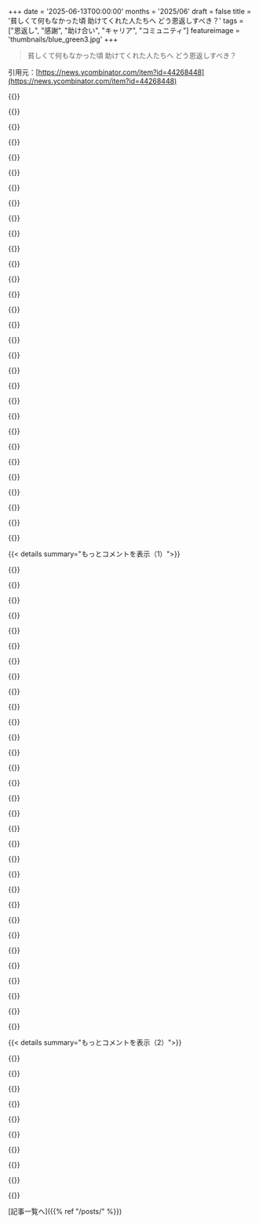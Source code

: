 +++
date = '2025-06-13T00:00:00'
months = '2025/06'
draft = false
title = '貧しくて何もなかった頃 助けてくれた人たちへ どう恩返しすべき？'
tags = ["恩返し", "感謝", "助け合い", "キャリア", "コミュニティ"]
featureimage = 'thumbnails/blue_green3.jpg'
+++

> 貧しくて何もなかった頃 助けてくれた人たちへ どう恩返しすべき？

引用元：[https://news.ycombinator.com/item?id=44268448](https://news.ycombinator.com/item?id=44268448)




{{<matomeQuote body="これまでキャリアの中で、教授や見知らぬ人とか、経験者からものすごく親切にしてもらったり、刺激を受けたりしてきたんだ。自分にはお返しできるものがほとんどない頃に、時間を割いてくれた人たちなんだよね。<br>いつも感謝は伝えて「pay it forward」（恩送り）をしようとはしてるんだけど、なんかバランスが取れてない気がするんだ。人生を形作ってくれた特定の人たちに、もっと直接何かお返ししなきゃいけない気がしてさ。<br>何も持ってなかった若い頃に助けてくれた人たちに、どうやって意味のある恩返しができるかな？<br>どんな形の感謝が一番気持ちが伝わると思う？<br>みんなのコメントが参考になるよ。" userName="jupiterglimpse" createdAt="2025/06/13 13:42:45" color="">}}




{{<matomeQuote body="助けてくれた本人じゃなくて、他の人を助けることに集中した方がいいよ。<br>初めてDefconに行ったとき、寂しくて迷子みたいな気分だったんだ。クールな電子バッジが出た最初の年で、それは特別なパーティーの入場証でコンベンションの話題の中心だったんだよね。<br>俺はそこに“知ってる人”なんてほとんどいなかった。多くの若いハッカーみたいに、今はもうないvBulletinボードのハッカーグループの一員で、夏に貯めた少ないお金は飛行機とホテルで全部使い果たしてた。<br>多くの人が経費で良いところに夕食に行ってたんだ。日当が出るやつ、領収書を切るやつ、そして俺。Bally’sの隣にあるあのクールなディープなバーに行こうってグループ集めようとしたら、いつも笑われて新人って言われたんだ。<br>そしたら他でもないDan Kaminsky[1]がやってきて、俺のことを知ってる（！）って言って、ninja partyについて聞いて回ってるのを聞いたって教えてくれたんだ。彼は俺をパーティーには入れられないけど、ルームパーティーを知ってるって言ってくれたんだ。プール脇の部屋に案内してくれて、そこには浴槽に樽ビールがあった。俺は5ドル投げ入れて、夜遅くまで座って話したんだ。彼らは安い飯屋とか、ペニースロットでただ酒飲む方法とか、そういう良いヒントをくれたんだ。<br>それから、毎年コンベンションに行くたびに、彼がやったことをやってる…経費じゃなくて、それが彼らの現実である予算旅行組を探して、2ドルのホットドッグを買いに行ったり、あのディープなバーの隣にある、ビールとか酒とか氷を買い込める小さい店を教えて、それからハッカーの夜の優しい精霊みたいに夜に消えるんだ。<br>とにかく…長々とした感謝は必要ないんだ。君がすべきことは、君のために閉ざされなかった門を、開きっぱなしにしておくことだよ。履歴書には書けないような方法で、他の人を繋げる人間になることだね。<br>[1] 安らかに。" userName="firefax" createdAt="2025/06/13 14:51:13" color="#38d3d3">}}




{{<matomeQuote body="同意だよ。長年、重要な時に助けてくれた人たちと連絡を取ったことがあるんだけど、彼らはその出来事を覚えてすらいなかったんだ。インターンシップの後、仕事のオファーをもらえなかった時に、ベテランの人が口を挟んでくれて、確実にオファーをもらえるようにしてくれたことがあったんだ。20年後に彼に、キャリアをスタートする手助けをしてくれたことの感謝を伝えたら、彼はただ「え？そうだったっけ？役に立ててよかったよ」って言っただけだった。だから、「pay it forward」が多分一番良い戦略だね。" userName="jimmydddd" createdAt="2025/06/13 17:17:29" color="#45d325">}}




{{<matomeQuote body="それは、人助けのためにものすごく尽力するタイプの人たちは、それが彼らにとって当たり前の行動だから、という理由もあると思うんだ。彼らにとっては日常的な行動で、一つ一つの行為は特に記憶に残らないんだろうね。" userName="steveBK123" createdAt="2025/06/13 18:42:56" color="">}}




{{<matomeQuote body="俺も2007年頃にオタワのPETで似たような経験をしたよ。すごく場違いな感じがして、たくさんの興味深い話を聞いて、 mailing listsやIRCチャンネルで“知ってる”人たちを見てたんだ。Len Sassamanは本当に親切にしてくれて、廊下での会話に俺を入れてくれたんだ。rabbiが俺に時間を割いて色んなことを説明してくれて、質問を聞いてくれるなんて信じられなかったよ。それは何かすごい慈善行為じゃなくて、ただ純粋な親切だったんだ。<br>俺が誰かに彼ほどのインパクトを与えられるとは思わないけど、rabbiに恩返しできるよう、これからも同じレベルの親切や配慮を他の人に実践していきたいなと思ってるよ。" userName="dfc" createdAt="2025/06/13 23:59:40" color="#785bff">}}




{{<matomeQuote body="俺の個人的なルールは、機会があれば常に人を助けるようにすること（特に知らない人ね）。どんなに小さな手助けでも、その人に二度と会わないとしても関係ないんだ。やってみるとどんな感じがするか、そして予期せぬ良い結果が起きるかに驚くかもしれないよ。機会を探し始めたら、どこにでも見つかるようになったんだ。<br>人に冷たくするのは何も生まないし、労力もいらないし、知性もほとんど必要ないからね。" userName="strangattractor" createdAt="2025/06/13 17:15:35" color="#ff33a1">}}




{{<matomeQuote body="そうそう。そして、俺たちみんながそういう人になるように努力すべきだよね。" userName="bigiain" createdAt="2025/06/14 05:51:56" color="">}}




{{<matomeQuote body="Danのことを個人的には知らなかったけど、知ってた人はみんなDanは良い人だったって言ってたよ。知り合いたかったな。<br>君の話に便乗させてもらうと、Defcon 3で一緒に過ごしたあの人が誰だったのか知りたいんだ。友達の飛行機が俺より早くて、ラスベガスに一人残されちゃったんだ。18歳になったばっかりで、オハイオ以外ではほとんど旅行経験もなくてね。<br>コンベンション会場で話しかけてきてくれた、20代半ばくらいのUnix hackerと話して過ごしたんだ。フライトまで日曜日ずっと一緒にいたんだよ。おかげで、一人で心細くてストレスフルだった一日が、すごく楽しい一日になった。<br>コンベンションの後で連絡できるようにってメールアドレスをくれたんだけど、それが偽物だったみたいだ。彼の“名前”とか、メールのドメイン名とか、全く見つけられないんだ。ハッカーコンのスティグマ（実名バレを恐れてたとか）のせいか、それとも単に俺と二度と連絡を取りたくなかったのか（あの頃の俺がかなりうざかったのは認めるけどね）、理由は分からないんだ。<br>もしDefcon 3の最後の日曜日に、長髪の子供と一緒に過ごしたのを覚えてる人がいたら、連絡欲しいな。（なんてこと…あと数ヶ月で30年前になるのか。）" userName="EvanAnderson" createdAt="2025/06/13 15:44:14" color="">}}




{{<matomeQuote body="「PET」って「Privacy Enhancing Technologies Symposium」のことかな？[0]<br>俺たちが話してるのが同じものなら、2008年に「symposium」になったみたいだね[1]。<br>俺が行ったPETにはDanはいなかったけど、Caspar Bowdenが特定のEUの国で午後9時前に昼食を取ろうという俺の探求に付き合ってくれて、大量監視に関する俺の懸念は事実と論理に基づいていると、かなり Disturbingな詳細で安心させてくれたんだ。<br>アカデミアに関する俺の印象は、全く違う2種類の人間がいるってことだった。一方は「Hostel people」と呼ぶようになった人たち、もう一方は「Hotel people」だ。Hostel peopleは興味深そうな人と誰とでも話すけど、Hotel peopleは知りたいんだ。君は誰だ、アドバイザーは誰だ、どこで学士を取ったんだ、どこで修士を取ったんだ、親は何をしてたんだ、良いプレップスクールに行ったのか、大都市で育ったのかそれとも「flyover country」か、とかなんとか。<br>とにかく、コメディではよく「punching up」（目上の人を攻撃する）って言うけど、コミュニティを築くことに関しては、その逆をして「shore up the base」（基盤を固める）のが一番だと思うんだ。つまり、次世代を育てることに集中するってことだね。<br>https:／／petsymposium.org／2007／<br>https:／／petsymposium.org／2008／" userName="firefax" createdAt="2025/06/14 18:56:25" color="#38d3d3">}}




{{<matomeQuote body="「自分にとって開かれていた門を他の人のために開け続ける」って考え方、ホントいいよね。生き方として筋が通っててさ。" userName="tmsh" createdAt="2025/06/13 18:09:12" color="">}}




{{<matomeQuote body="昔、門番じゃない立場でいろんな人を助けられたんだ。<br>たまに感謝されるけど、正直細かいことは覚えてないし、ありがとうって言われるのは嬉しいけど、それは正しいことだと思ってやっただけだし。<br>でも、もし自分が助けた人が他の誰かを助けてたら最高に嬉しいだろうな。" userName="petesergeant" createdAt="2025/06/14 03:06:07" color="#45d325">}}




{{<matomeQuote body="Danって奴がいたんだけど、いつも新しいsshトリックとかを興奮して見せてくれたんだ。そいつの好奇心と興奮が伝染するんだよ。イベントで会うたびに、いつも何か面白いものを見せてくれた。まるでハッカーの中のハッカーだった。<br>いつも他人を持ち上げて、恩送りしてた。だから君もそうすべき。人間らしくいこうぜ。" userName="adfm" createdAt="2025/06/13 17:32:46" color="#ff5c5c">}}




{{<matomeQuote body="「そしてまるでハッカーの夜の助けになる精霊みたいに夜の闇に消えていく」。これ最高だね。<br>たった一度のこんなやり取りが、グループの週末の雰囲気をガラッと変えることだってあるんだ。君は偉いよ。" userName="kylecazar" createdAt="2025/06/13 15:18:07" color="">}}




{{<matomeQuote body="オマエを助けた人たちの気持ちは分かんないけど、俺は見知らぬ人を助けるのが好きなんだ。<br>唯一の恩返しがあるとすれば、それは次につなぐことだろうね。こういう行動は、オープンで協力的な文化を作ろうとしてるんだ。困ってる人を助けるって側面もあるけど、それより未来のオレたちへのプレゼントなんだよ。" userName="sitkack" createdAt="2025/06/13 15:46:28" color="">}}




{{<matomeQuote body="俺もこれに賛成。ちょっとした助けがどれだけ力になるか気づこうよ。助けた側には大したことなくても、結果は広がるんだ。完全に一人でできた人なんていないしね。<br>だからオマエが成功したら、他の人にもチャンスをあげてほしい。世の中には難しい門がたくさんあるけど、それを開けておくのは簡単なんだ。紹介したり、気軽に話したりとか。<br>みんな最初は初心者なんだから、その道のりを忘れるな。" userName="godelski" createdAt="2025/06/13 22:57:37" color="#ff33a1">}}




{{<matomeQuote body="Danとは何回か会ったけど、信じられないくらい親しみやすくて、いつも時間を惜しまなかった。<br>もしオマエが好奇心を示したら、彼は全力で向き合ってくれたんだ。彼の死後、たくさんの人が彼から同じ寛大さを受けていたって知ったよ。<br>彼は人々をサポートし、見てもらえるって感じさせる才能があった。" userName="mvanveen" createdAt="2025/06/13 17:04:26" color="#45d325">}}




{{<matomeQuote body="ああ、俺も昔オマエみたいに、助けてくれた人たちに何かすごい恩返ししなきゃって思ってた時期があったんだ。<br>でも結局うまくいかず、相手を困惑させるだけだった。<br>今は分かったよ。感謝を伝えるなら、電話して短くsweetに伝えるのがいい。派手なジェスチャーはしない方がいいぜ。" userName="hombre_fatal" createdAt="2025/06/14 01:47:13" color="">}}




{{<matomeQuote body="見返りを期待せずに他人を助け続ける人たちは、自分がやった特定の親切な行為をあまり覚えてないことが多いんだ。<br>オマエが感謝した時の相手の反応は完璧だったね。" userName="didgetmaster" createdAt="2025/06/16 17:28:39" color="">}}




{{<matomeQuote body="両方とも見事にやったと思うよ。<br>伝統を引き継ぎ、「あの人」を称賛し、他の人にも同じことをするきっかけを与えた。<br>それがDan Kaminskyが受け取れたであろう最大の感謝だったと思うな。" userName="LightBug1" createdAt="2025/06/13 16:49:42" color="#45d325">}}




{{<matomeQuote body="素晴らしい記事だったよ！<br>シェアしてくれて、そして君の例に感謝。<br>本当に全ては例なんだよ。<br>猿真似さ。<br>Dan K.には会ったことないけど、聞いた限りじゃ、彼は本当に素晴らしい人だったみたいだ。" userName="ChrisMarshallNY" createdAt="2025/06/13 18:08:04" color="">}}




{{<matomeQuote body="「fairfax」が他の人を助けることに集中しろって言ってるのに賛成だよ。<br>そのアドバイスに付け加えたいことがある。助けてくれた人たちのところに戻って、感謝を伝えるんだ。彼らがしてくれたこと、それがどう役に立ったかを教えてあげるんだ。<br>それは君にとっても、彼らにとってもカタルシスや励みになるかもしれないし、彼らが他の人を助け続けるきっかけにもなるだろう。<br>俺は里子だったからこう言うんだ。システムからはもう年で出たけど、経験はひどかったけど、数家族は言ってくれたことや教えてくれたことで俺の人生に大きな影響を与えた。<br>10年後、それが俺の人生に根付き始めて本当に影響が出た時、戻って感謝したんだ。それはすごく良いことだったよ。<br>機会があれば、君もそうすべきだと思う。" userName="akulbe" createdAt="2025/06/14 06:23:14" color="#ff33a1">}}




{{<matomeQuote body="これは本当に素晴らしいアドバイスだね。" userName="tomgp" createdAt="2025/06/13 15:46:15" color="">}}




{{<matomeQuote body="こうして文化が生まれるんだな。<br>#passiton" userName="achillesheels" createdAt="2025/06/13 15:19:43" color="">}}




{{<matomeQuote body="その通り - 20年後に助けてくれた人たちを探すよりも（あるいはそれに加えて）、他の人にとってそういう存在になるんだ。" userName="steveBK123" createdAt="2025/06/14 13:45:53" color="#38d3d3">}}




{{<matomeQuote body="他の人も言ってるけど、人に『信じられないほど親切にしてくれて、自分が他の人に優しくなろうと思う大きな理由だ』って思わせるような人たちは、あなたが他の人に同じように親切にするのが何より嬉しいと思うんじゃないかな。でも、ただ『あなたがすごく親切にしてくれたおかげで、今の自分があるよ』って伝えるだけでも、相手はきっとその日一日良い気分になれると思うよ。" userName="zevon" createdAt="2025/06/13 15:17:28" color="#38d3d3">}}




{{<matomeQuote body="ホントそれ100パーセント同意！もし誰かにばったり会って『15年前にあなたがXで助けてくれたおかげで、その後にこんな良いことがあったんだ』って言われたら、マジでその週はずっと良い気分でいられると思うよ。" userName="simonw" createdAt="2025/06/13 16:29:58" color="#ff5c5c">}}




{{<matomeQuote body="5年前に連絡くれた人がいて、高校での私のちょっとした行動がその子の人生にすごく影響したって教えてくれたんだ。もうお互い30代で、高校以来会ってなかったんだけど、あの時の行動は覚えてたよ。5年経った今でも、感謝されたこと思い出すとすごく嬉しくなるんだ！当時は大したことしてないと思ってたし、多分もう二度と思い出すこともなかっただろうにね。" userName="californical" createdAt="2025/06/13 20:33:46" color="#ff5733">}}




{{<matomeQuote body="あなたの週?!これぞっとすると月、いや年まで明るくしてくれるよ！" userName="xwowsersx" createdAt="2025/06/13 22:54:03" color="">}}




{{<matomeQuote body="これ（感謝を伝えること）だね。それと、何年も連絡を取り続けること。誰にでも友達はもっと必要だし、本当に必要としている人もいるから。それはあなたが何か物を与えたり買ったりするより、はるかに価値があるよ。" userName="DougN7" createdAt="2025/06/13 15:35:58" color="#ff33a1">}}




{{<matomeQuote body="私のパートナーが実際にやったんだ。彼女の人生の道を形作るのを助けてくれた先生やメンターに感謝のメールを送ったら、みんなすごく良い反応だったって。" userName="andrepd" createdAt="2025/06/13 15:44:35" color="">}}




{{< details summary="もっとコメントを表示（1）">}}

{{<matomeQuote body="残念ながら、人生で重要な役割を果たしてくれた二人にこれをやったんだけど、躁状態の時で。良いことも少し言えたんだけど、すごく恥ずかしい変なことも言っちゃったんだ。何年も経って謝るよりは、もうこのままにして、良いことだけ覚えててくれてると良いなって願ってるよ。" userName="commandersaki" createdAt="2025/06/13 15:53:28" color="">}}




{{<matomeQuote body="推測するのは難しいけど、繰り返すけど、人に『信じられないほど親切でインスピレーションを与える』多くの人は、そういう神経多様性も受け入れてくれると思うよ。謝罪を期待するより、そういうことについて話すこともできるかもしれないね。" userName="zevon" createdAt="2025/06/13 16:01:19" color="">}}




{{<matomeQuote body="これ、いいね！<br>あと、助けてくれた人たちが、君の新しい経験とかスキルが役に立ちそうな他の人を知らないか、聞いてみるのも良いかも。<br>きっと彼らは今も他の誰かを助けてるはずだから。" userName="thinkindie" createdAt="2025/06/13 22:03:31" color="">}}




{{<matomeQuote body="「ペイ・イット・フォワード」って言葉、聞いたことある？<br>感謝するのはすごく良いし正しいことだよ。<br>でも、彼らは君からの見返りを期待して助けたわけじゃないと思う。<br>彼らが一番望んだのは、君が今度は他の誰かに同じように手を差し伸べること。<br>いや、それすら望んでないかも。<br>ただ、彼らがくれたものを活かして、何か世の中に役立つことをしてくれたら十分。<br>たとえ大したことなくても、他の人を傷つけない仕事をするだけで良いんだ。<br>もし君がさらに、自分の時間や思いやりを他の人に向けられたら、それはもっと素晴らしいこと。<br>この投稿を書くほどそう思うってことは、きっともう自然に誰かを助けてるんじゃないかな。" userName="Brian_K_White" createdAt="2025/06/13 17:11:27" color="#ff5c5c">}}




{{<matomeQuote body="私は本当にひどい状況から抜け出して、17歳の時にはもう公営住宅で一人暮らししてたの。<br>高校の時、地元の実業家で後に市長になった人が助けてくれたんだ。<br>ディベートチームに入ってて、スーツが必要だったんだけど、彼は私を買い物に連れて行ってくれて、スーツだけじゃなく、服一式とか他にも色々と援助してくれた。<br>大学に進んでからも時々連絡を取り合ったんだけど（彼は数年後に亡くなった）、<br>彼は私に「成功したら、同じようにするんだぞ」って言ったんだ。" userName="bdcravens" createdAt="2025/06/13 14:54:36" color="#ff5733">}}




{{<matomeQuote body="あなたは成功した？<br>そして、彼が言った通り、他の人に同じようにしてあげてる？" userName="sunnybeetroot" createdAt="2025/06/14 17:29:22" color="">}}




{{<matomeQuote body="私の親友がね、人生で関わってくれた恩人たちに100日間かけて手書きの手紙を書いてるんだ！<br>手書きって、他のどんな方法よりも人間らしさとか繋がりを感じられるよね。<br>彼女の手紙、受け取った人たちがすごく喜んで、感動して泣いてくれたり、お互いに感謝し合ったりしてるみたい。<br>影響を受けた本の著者さんにも書いてるんだって！<br>プロジェクトはまだ半分だけど、もし何かヒントが必要なら、喜んで話してくれると思うよ。<br>一つ大きなヒントは、手書きするなら良いペンと手の準備運動が大事だってこと！" userName="rancar2" createdAt="2025/06/13 15:29:53" color="#ff5733">}}




{{<matomeQuote body="彼女、プロジェクトが終わったら何か書く予定ある？<br>その経験談、ぜひ読んでみたいなあ。<br>めちゃくちゃ良いアイデアだね！" userName="dbatten" createdAt="2025/06/13 17:11:56" color="">}}




{{<matomeQuote body="私を含め、手紙に感動したたくさんの人たちが彼女に「書いた方が良いよ！」って勧めてるんだ。<br>もし興味あったら、私にメッセージ送ってくれたら、彼女が書いた時に詳しく教えるよ。" userName="rancar2" createdAt="2025/06/13 19:00:03" color="">}}




{{<matomeQuote body="私も興味ある！<br>どうやってメッセージ送れば良いの？<br>てか、このコメント欄、まるごと大好きだわ！<br>こんなにピュアなポジティブさとか人間的な美しさが詰まってる場所ってなかなかないよ。<br>読んでて心が安らぐし、元気をもらえるし、刺激される。<br>ここで、自分が受けた恩をちゃんと認識して、色々な素晴らしい方法で行動に移してることをシェアしてくれてるみんな、本当にありがとう！" userName="akavel" createdAt="2025/06/13 19:24:07" color="">}}




{{<matomeQuote body="手書きの手紙って、ちょっとした間違いとかもあって、それが完璧じゃないけど、それがまた良いんだよね。<br>それにしてもさ、いくら頑張っても、ロボットは短いメモ書きですら、人間の手書きレベルには全然追いつけないみたいだね。" userName="rancar2" createdAt="2025/06/13 16:20:52" color="">}}




{{<matomeQuote body="俺はね、助けてくれた人たちに毎月1回感謝のメッセージを書くのを目標にしてるんだ（あ、今月まだだった！）。<br>メッセージを送った人たちはね、その手紙にも内容にもすごく驚いて喜んでくれたよ。彼らはどうやって助けてくれたか忘れちゃってたみたいなんだけど、まあ俺にとっては大きなことでも彼らにとってはたいしたことじゃなかったりするから、それもそうだよね。<br>物理的な手紙で、もらった助けを思い出させるのが最高の感謝の伝え方だと思うな。" userName="mooreds" createdAt="2025/06/13 13:49:16" color="#45d325">}}




{{<matomeQuote body="俺も似たようなことやってるよ。ただ、俺はメールで、コンテンツとか資料で助けてくれたり、感謝してるいろんな人たちにランダムに送ってるんだ。教授とかミュージシャンとか作家とか専門家とかね。<br>別に返信なんて期待してないんだけど、意外とよく返事が来るんだよ。俺が何かをしたり書いたりしたことで誰かの人生が良くなったとして、たった一言の”ありがとう”でもすごく嬉しいだろうなって思うんだよね。" userName="gavinray" createdAt="2025/06/14 09:34:51" color="#38d3d3">}}




{{<matomeQuote body="うわー、ありがとう！これ本当にすごいね！昔の善行から思いがけない”配当”をもらったみたいな感じだ！これ俺もやってみるよ！" userName="jupiterglimpse" createdAt="2025/06/13 13:55:24" color="#45d325">}}




{{<matomeQuote body="いいね、どうだったか教えてね！俺ももっと続けるようにしたいな。君に刺激されたよ！" userName="mooreds" createdAt="2025/06/13 14:09:15" color="">}}




{{<matomeQuote body="昔、同僚に mentorship と confidence を提供したら、感謝されて転職できたって言われたんだ。ちょうど自分も助けが必要な時で、すごく嬉しかったな。恩返しって感謝を伝えることでもいいんだね。<br>" userName="nick__m" createdAt="2025/06/14 02:26:39" color="#38d3d3">}}




{{<matomeQuote body="今だけじゃなく、後でじっくり感謝するのが大事だよ。あと、pay it forward が最高の恩返し方法だと思うな。良い影響がどんどん広がっていくんだよ。<br>" userName="snarf21" createdAt="2025/06/13 14:27:44" color="">}}




{{<matomeQuote body="そうだ！ pay it forward だね。誰かが昔、紹介してくれたり、優しい言葉をかけてくれたり、助けてくれたりしたことを思い出して、今度は君が誰かに同じことをしてあげようよ。<br>" userName="mooreds" createdAt="2025/06/13 14:30:10" color="#38d3d3">}}




{{<matomeQuote body="助けてくれた人って、案外覚えてないかもしれないから、「ありがとう」って伝えるのはすごく意味があるよ。連絡取ってない人とも、大人になってから立場とか気にせず友達になれることもあるみたい。何回か見たことあるよ。<br>" userName="jasonthorsness" createdAt="2025/06/13 14:12:56" color="#785bff">}}




{{<matomeQuote body="pay it forward だよ。見返りは何も求めちゃダメ。助けてもらった分を「x」とするなら、「10x」とかもっと多くのものを他の人に与えるつもりでやろうよ。<br>" userName="Brajeshwar" createdAt="2025/06/13 14:56:56" color="">}}




{{<matomeQuote body="もっと若い世代の人たちに pay it forward しようよ。きっと君を助けてくれた人も、そうやって次の世代に渡してたんだと思うよ。<br>" userName="furyofantares" createdAt="2025/06/13 14:32:03" color="">}}




{{<matomeQuote body="超賛成！僕はそれを「自分がしてもらったみたいに、自分の後ろのドアを他の人のために開けておく」って考えてるんだ。<br>" userName="kevinconroy" createdAt="2025/06/13 15:23:04" color="#ff5733">}}




{{<matomeQuote body="昔の君みたいに困ってる他の人たちを助けてあげなよ。<br>" userName="user32489318" createdAt="2025/06/13 14:24:17" color="">}}




{{<matomeQuote body="「若い頃の君が必要としていた人になりなさい」って誰かが言ってたよ。それに賛成！<br>" userName="toomuchtodo" createdAt="2025/06/13 14:39:40" color="#ff5c5c">}}




{{<matomeQuote body="僕は tithing （収入の十分の一を寄付すること）をやってるんだけど、宗教じゃなくてコミュニティへの恩返しとしてね。お金だけじゃなく、ボランティアとか mentoring も含めてる。これは直接助けてくれた人へ返すんじゃなくて、pay it forward として他の人にするってこと。それが恩返しになると思うんだ。<br>" userName="JohnFen" createdAt="2025/06/13 14:11:20" color="#ff5733">}}




{{<matomeQuote body="" userName="JohnFen" createdAt="2025/06/13 15:04:57" color="">}}




{{<matomeQuote body="" userName="lephty" createdAt="2025/06/13 14:37:20" color="#38d3d3">}}




{{<matomeQuote body="" userName="ProllyInfamous" createdAt="2025/06/13 14:50:26" color="#38d3d3">}}




{{<matomeQuote body="" userName="alexpotato" createdAt="2025/06/13 14:51:04" color="#45d325">}}




{{<matomeQuote body="" userName="4hg4ufxhy" createdAt="2025/06/13 15:45:27" color="">}}

{{</details>}}




{{< details summary="もっとコメントを表示（2）">}}

{{<matomeQuote body="" userName="alexpotato" createdAt="2025/06/14 12:09:40" color="">}}




{{<matomeQuote body="" userName="myself248" createdAt="2025/06/13 15:11:43" color="#45d325">}}




{{<matomeQuote body="" userName="brailsafe" createdAt="2025/06/13 18:38:18" color="#785bff">}}




{{<matomeQuote body="" userName="anarticle" createdAt="2025/06/13 14:29:46" color="#45d325">}}




{{<matomeQuote body="" userName="vonnik" createdAt="2025/06/13 15:34:33" color="#785bff">}}




{{<matomeQuote body="" userName="mceoin" createdAt="2025/06/13 20:52:34" color="#38d3d3">}}




{{<matomeQuote body="" userName="daviddoran" createdAt="2025/06/13 14:37:44" color="#ff5733">}}




{{<matomeQuote body="" userName="princevegeta89" createdAt="2025/06/13 16:44:03" color="#ff33a1">}}




{{<matomeQuote body="" userName="Ccecil" createdAt="2025/06/13 18:11:33" color="#ff33a1">}}

{{</details>}}



[記事一覧へ]({{% ref "/posts/" %}})
